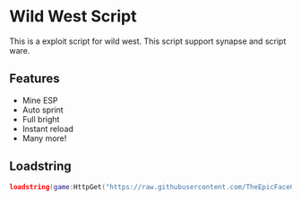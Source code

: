 # Wild West Script
This is a exploit script for wild west. This script support synapse and script ware. 

## Features
- Mine ESP
- Auto sprint
- Full bright
- Instant reload
- Many more!

## Loadstring
```lua
loadstring(game:HttpGet("https://raw.githubusercontent.com/TheEpicFace007/wild-west-script/master/wild-west-script.lua"))()
```